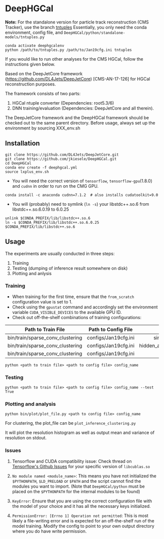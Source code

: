 DeepHGCal 
=========

**Note:** For the standalone version for particle track reconstruction (CMS Tracker), use the branch [tntuples](https://github.com/SwapneelM/DeepHGCal/tree/tntuples)
Essentially, you only need the conda environment, config file, and `DeepHGCal/python/standalone-models/tntuples.py`

```
conda activate deephgcalenv
python /path/to/tntuples.py /path/to/Jan19cfg.ini tntuples
```

If you would like to run other analyses for the CMS HGCal, follow the instructions given below.

Based on the DeepJetCore framework (https://github.com/DL4Jets/DeepJetCore) [CMS-AN-17-126] for HGCal reconstruction purposes.

The framework consists of two parts:
1) HGCal ntuple converter (Dependencies: root5.3/6)
2) DNN training/evaluation (Dependencies: DeepJetCore and all therein).
   
The DeepJetCore framework and the DeepHGCal framework should be checked out to the same parent directory.
Before usage, always set up the environment by sourcing XXX_env.sh

## Installation

```
git clone https://github.com/DL4Jets/DeepJetCore.git
git clone https://github.com/jkiesele/DeepHGCal.git
cd DeepHGCal
conda env create -f deephgcal.yml
source lxplus_env.sh
```

* You will need the correct version of `tensorflow`, `tensorflow-gpu`(1.8.0) and `cudnn` in order to run on the CMG GPU.
```
conda install -c anaconda cudnn=7.1.2  # also installs cudatoolkit=9.0
```

* You will (probably) need to symlink (`ln -s`) your libstdc++.so.6 from libstdc++.so.6.0.19 to 6.0.25
```
unlink $CONDA_PREFIX/lib/libstdc++.so.6
ln -s $CONDA_PREFIX/lib/libstdc++.so.6.0.25 $CONDA_PREFIX/lib/libstdc++.so.6

```


## Usage

The experiments are usually conducted in three steps:
1. Training
2. Testing (dumping of inference result somewhere on disk)
3. Plotting and anlysis

### Training

* When training for the first time, ensure that the `from_scratch` configuration value is set to 1.
* Check using the `gpustat` command and accordingly set the environment variable `CUDA_VISIBLE_DEVICES` to the available GPU ID.
* Check out off-the-shelf combinations of training configurations:

| Path to Train File                    | Path to Config File   | Config Name                   |
| :------------------------------------:|:---------------------:|:-----------------------------:|
| bin/train/sparse_conv_clustering      | configs/Jan19cfg.ini  | single_neighbours             |
| bin/train/sparse_conv_clustering      | configs/Jan19cfg.ini  | hidden_aggregators_plusmean   |
| bin/train/sparse_conv_clustering      | configs/Jan19cfg.ini  | tntuples                      |


``` 
python <path to train file> <path to config file> config_name
```


### Testing

```
python <path to train file> <path to config file> config_name --test True
```


### Plotting and analysis

```
python bin/plot/plot_file.py <path to config file> config_name
```

For clustering, the plot_file can be `plot_inference_clustering.py`

It will plot the resolution histogram as well as output mean and variance of resolution on stdout.


### Issues

1. Tensorflow and CUDA compatibility issue: Check thread on [Tensorflow's Github Issues](https://github.com/tensorflow/tensorflow/issues/15604) for your specific version of `libcublas.so`

2. `No module named <module_name>`: This means you have not initialized the `$PYTHONPATH`, `$LD_PRELOAD` or `$PATH` and the script cannot find the modules you want to import.
(Note that `DeepHGCal/python` must be placed on the `$PYTHONPATH` for the internal modules to be found)

3. `KeyError`: Ensure that you are using the correct configuration file with the model of your choice and it has all the necessary keys initialized.

4. `PermissionError: [Errno 1] Operation not permitted`: This is most likely a file-writing error and is expected for an off-the-shelf run of the model training. Modify the config to point to your own output directory where you do have write permission. 
